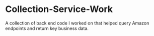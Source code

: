 # Collection-Service-Work
A collection of back end code I worked on that helped query Amazon endpoints and return key business data.
